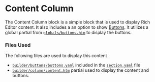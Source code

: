 # Content Column

The Content Column block is a simple block that is used to display Rich Editor content. It also includes a an option to show [Buttons](buttons-column.md). It utilizes a global partial from [`globals/buttons.htm`](https://github.com/artistro08/tailor-starter/blob/main/partials/builder/globals/buttons.htm) to display the buttons.&#x20;

### Files Used

The following files are used to display this content

* [`builder/buttons/buttons.yaml`](https://github.com/artistro08/tailor-starter/blob/main/seeds/blueprints/content/mixins/builder/buttons/buttons.yaml) included in the [`section.yaml`](https://github.com/artistro08/tailor-starter/blob/main/seeds/blueprints/content/mixins/builder/section/section.yaml) file
* [`builder/column/content.htm`](https://github.com/artistro08/tailor-starter/blob/main/partials/builder/columns/content.htm) partial used to display the content and buttons.&#x20;
